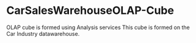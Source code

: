 # CarSalesWarehouseOLAP-Cube

OLAP cube is formed using Analysis services
This cube is formed on the Car Industry datawarehouse.
